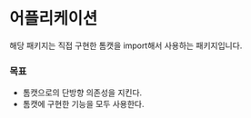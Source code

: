 # 어플리케이션
해당 패키지는 직접 구현한 톰캣을 import해서 사용하는 패키지입니다.

### 목표
- 톰캣으로의 단방향 의존성을 지킨다.
- 톰캣에 구현한 기능을 모두 사용한다.
